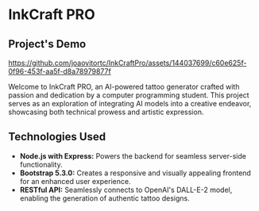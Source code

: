 <!-- Overview Section -->
<h1>InkCraft PRO</h1>

<h2>Project's Demo</h2>

https://github.com/joaovitortc/InkCraftPro/assets/144037699/c60e625f-0f96-453f-aa5f-d8a78979877f

<p>Welcome to InkCraft PRO, an AI-powered tattoo generator crafted with passion and dedication by a computer programming student. This project serves as an exploration of integrating AI models into a creative endeavor, showcasing both technical prowess and artistic expression.</p>

<!-- Technologies Section -->
<h2>Technologies Used</h2>
<ul>
    <li><strong>Node.js with Express:</strong> Powers the backend for seamless server-side functionality.</li>
    <li><strong>Bootstrap 5.3.0:</strong> Creates a responsive and visually appealing frontend for an enhanced user experience.</li>
    <li><strong>RESTful API:</strong> Seamlessly connects to OpenAI's DALL-E-2 model, enabling the generation of authentic tattoo designs.</li>
</ul>




